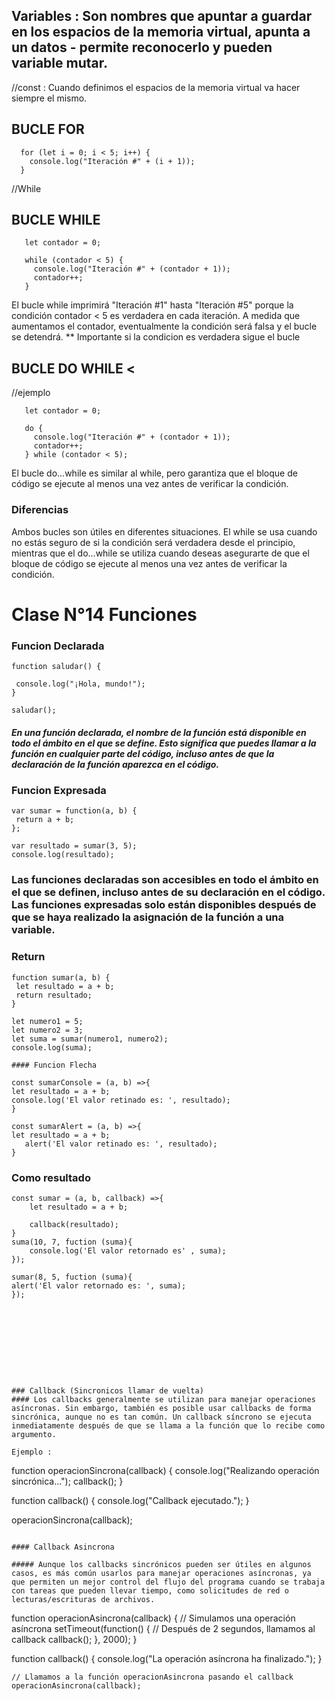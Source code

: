 ## Variables : Son nombres que apuntar a guardar en los espacios de la memoria virtual,  apunta a un datos - permite reconocerlo y pueden variable mutar. 

//const : Cuando definimos el espacios de la memoria virtual va hacer siempre el mismo.  
 
 
 ## BUCLE  FOR
  ```
    for (let i = 0; i < 5; i++) {
      console.log("Iteración #" + (i + 1));
    }
  
 ```
//While 
## BUCLE WHILE 
 ```
    let contador = 0;
    
    while (contador < 5) {
      console.log("Iteración #" + (contador + 1));
      contador++;
    }
 ```

<p> 
El bucle while imprimirá "Iteración #1" hasta "Iteración #5" porque la condición contador < 5 es verdadera en cada iteración. A medida que aumentamos el contador, eventualmente la condición será falsa y el bucle se detendrá. ** Importante si la condicion es verdadera sigue el bucle
</p>

## BUCLE DO WHILE <
//ejemplo 
 ```
    let contador = 0;
    
    do {
      console.log("Iteración #" + (contador + 1));
      contador++;
    } while (contador < 5);
 ```
<p> El bucle do...while es similar al while, pero garantiza que el bloque de código se ejecute al menos una vez antes de verificar la condición. </p>

### Diferencias 
<p>Ambos bucles son útiles en diferentes situaciones. El while se usa cuando no estás seguro de si la condición será verdadera desde el principio, mientras que el do...while se utiliza cuando deseas asegurarte de que el bloque de código se ejecute al menos una vez antes de verificar la condición.</p>

 

 # Clase N°14 Funciones 

### Funcion Declarada

 ```
function saludar() {
  
  console.log("¡Hola, mundo!");
}

saludar();
 ```
##### En una función declarada, el nombre de la función está disponible en todo el ámbito en el que se define. Esto significa que puedes llamar a la función en cualquier parte del código, incluso antes de que la declaración de la función aparezca en el código.


### Funcion Expresada
 ```
var sumar = function(a, b) {
  return a + b;
};

var resultado = sumar(3, 5);
console.log(resultado);

 ```

###  Las funciones declaradas son accesibles en todo el ámbito en el que se definen, incluso antes de su declaración en el código. Las funciones expresadas solo están disponibles después de que se haya realizado la asignación de la función a una variable.

### Return 
 ```
function sumar(a, b) {
  let resultado = a + b;
  return resultado;
}

let numero1 = 5;
let numero2 = 3;
let suma = sumar(numero1, numero2);
console.log(suma);

#### Funcion Flecha 

const sumarConsole = (a, b) =>{
let resultado = a + b;
 console.log('El valor retinado es: ', resultado);
}

const sumarAlert = (a, b) =>{
let resultado = a + b;
    alert('El valor retinado es: ', resultado);
}
 ```

### Como resultado 

    const sumar = (a, b, callback) =>{
        let resultado = a + b;

        callback(resultado);
    }
    suma(10, 7, fuction (suma){
        console.log('El valor retornado es' , suma);
    });

    sumar(8, 5, fuction (suma){
    alert('El valor retornado es: ', suma);
    });


 ```









### Callback (Sincronicos llamar de vuelta)
#### Los callbacks generalmente se utilizan para manejar operaciones asíncronas. Sin embargo, también es posible usar callbacks de forma sincrónica, aunque no es tan común. Un callback síncrono se ejecuta inmediatamente después de que se llama a la función que lo recibe como argumento.

Ejemplo : 
 ```
function operacionSincrona(callback) {
  console.log("Realizando operación sincrónica...");
  callback();
}

function callback() {
  console.log("Callback ejecutado.");
}

operacionSincrona(callback);
 ```

#### Callback Asincrona

##### Aunque los callbacks sincrónicos pueden ser útiles en algunos casos, es más común usarlos para manejar operaciones asíncronas, ya que permiten un mejor control del flujo del programa cuando se trabaja con tareas que pueden llevar tiempo, como solicitudes de red o lecturas/escrituras de archivos.
 ```

function operacionAsincrona(callback) {
  // Simulamos una operación asíncrona
  setTimeout(function() {
    // Después de 2 segundos, llamamos al callback
    callback();
  }, 2000);
}

function callback() {
  console.log("La operación asíncrona ha finalizado.");
}
 ```
// Llamamos a la función operacionAsincrona pasando el callback
operacionAsincrona(callback);